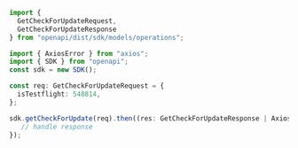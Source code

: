 <!-- Start SDK Example Usage -->
```typescript
import {
  GetCheckForUpdateRequest,
  GetCheckForUpdateResponse
} from "openapi/dist/sdk/models/operations";

import { AxiosError } from "axios";
import { SDK } from "openapi";
const sdk = new SDK();

const req: GetCheckForUpdateRequest = {
  isTestflight: 548814,
};

sdk.getCheckForUpdate(req).then((res: GetCheckForUpdateResponse | AxiosError) => {
   // handle response
});
```
<!-- End SDK Example Usage -->